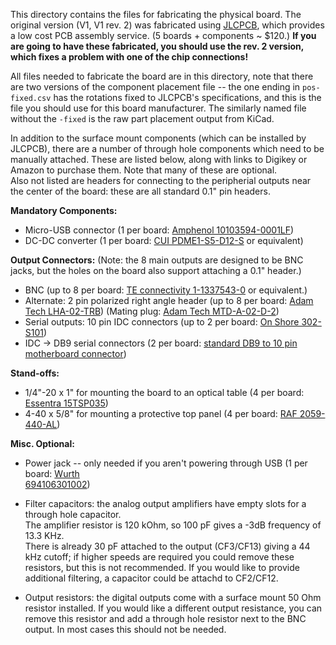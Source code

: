 This directory contains the files for fabricating the physical board.
The original version (V1, V1 rev. 2) was fabricated using [JLCPCB](https://jlcpcb.com/), which provides a low cost PCB assembly service.
(5 boards + components ~ $120.)
**If you are going to have these fabricated, you should use the rev. 2 version, which fixes a problem with one of the chip connections!**

All files needed to fabricate the board are in this directory, note that there are two versions of the component placement file -- the one ending in `pos-fixed.csv` has the rotations fixed to JLCPCB's specifications, and this is the file you should use for this board manufacturer.  The similarly named file without the `-fixed` is the raw part placement output from KiCad.

In addition to the surface mount components (which can be installed by JLCPCB), there are a number of through hole components which need to be manually attached.
These are listed below, along with links to Digikey or Amazon to purchase them.
Note that many of these are optional.  
Also not listed are headers for connecting to the peripherial outputs near the center of the board: these are all standard 0.1" pin headers.

**Mandatory Components:**
* Micro-USB connector (1 per board: [Amphenol 10103594-0001LF](https://www.digikey.com/en/products/detail/amphenol-icc-fci/10103594-0001LF/2350351?s=N4IgTCBcDaIIwAZEGYCsBOALCAugXyA))
* DC-DC converter (1 per board: [CUI PDME1-S5-D12-S](https://www.digikey.com/en/products/detail/cui-inc/PDME1-S5-D12-S/10229857) or equivalent)

**Output Connectors:**  (Note: the 8 main outputs are designed to be BNC jacks, but the holes on the board also support attaching a 0.1" header.)
* BNC (up to 8 per board: [TE connectivity 1-1337543-0](https://www.digikey.com/en/products/detail/te-connectivity-amp-connectors/1-1337543-0/1755940) or equivalent.)
* Alternate: 2 pin polarized right angle header (up to 8 per board: [Adam Tech LHA-02-TRB](https://www.digikey.com/en/products/detail/adam-tech/LHA-02-TRB/9830340)) (Mating plug: [Adam Tech MTD-A-02-D-2](https://www.digikey.com/en/products/detail/adam-tech/MTD-A-02-D-2/9830865))
* Serial outputs: 10 pin IDC connectors (up to 2 per board: [On Shore 302-S101](https://www.digikey.com/en/products/detail/on-shore-technology-inc/302-S101/2178422))
* IDC -> DB9 serial connectors (2 per board: [standard DB9 to 10 pin motherboard connector](https://www.amazon.com/CablesOnline-10-Pin-Motherboard-Adapter-AD-I01/dp/B077F2WDZ7/))

**Stand-offs:**
* 1/4"-20 x 1" for mounting the board to an optical table (4 per board: [Essentra 15TSP035](https://www.digikey.com/en/products/detail/essentra-components/15TSP035/11639005))
* 4-40 x 5/8" for mounting a protective top panel (4 per board: [RAF 2059-440-AL](https://www.digikey.com/en/products/detail/raf-electronic-hardware/2059-440-AL/7680412))

**Misc. Optional:**
* Power jack -- only needed if you aren't powering through USB (1 per board: [Wurth 	
694106301002](https://www.digikey.com/en/products/detail/w%C3%BCrth-elektronik/694106301002/5047522))
* Filter capacitors: the analog output amplifiers have empty slots for a through hole capacitor.  
The amplifier resistor is 120 kOhm, so 100 pF gives a -3dB frequency of 13.3 KHz.  
There is already 30 pF attached to the output (CF3/CF13) giving a 44 kHz cutoff; if higher speeds are required you could remove these resistors, but this is not recommended.
If you would like to provide additional filtering, a capacitor could be attachd to CF2/CF12.

* Output resistors: the digital outputs come with a surface mount 50 Ohm resistor installed.  If you would like a different output resistance, you can remove this resistor and add a through hole resistor next to the BNC output.  In most cases this should not be needed.
